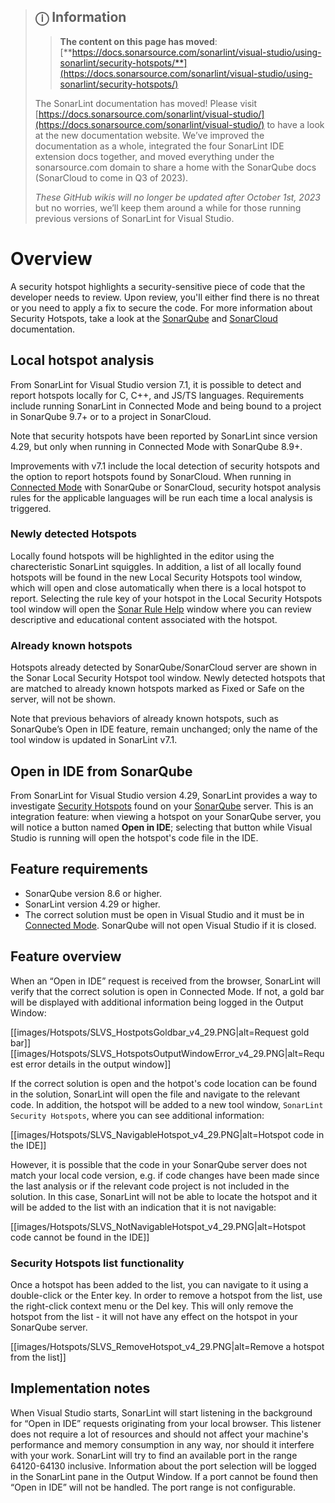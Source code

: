 > ## ⓘ **Information**
>
>>**The content on this page has moved**: [**https://docs.sonarsource.com/sonarlint/visual-studio/using-sonarlint/security-hotspots/**](https://docs.sonarsource.com/sonarlint/visual-studio/using-sonarlint/security-hotspots/)  
>
>The SonarLint documentation has moved! Please visit [https://docs.sonarsource.com/sonarlint/visual-studio/](https://docs.sonarsource.com/sonarlint/visual-studio/) to have a look at the new documentation website. We’ve improved the documentation as a whole, integrated the four SonarLint IDE extension docs together, and moved everything under the sonarsource.com domain to share a home with the SonarQube docs (SonarCloud to come in Q3 of 2023).
>
>*These GitHub wikis will no longer be updated after October 1st, 2023* but no worries, we’ll keep them around a while for those running previous versions of SonarLint for Visual Studio.
>

# Overview

A security hotspot highlights a security-sensitive piece of code that the developer needs to review. Upon review, you'll either find there is no threat or you need to apply a fix to secure the code. For more information about Security Hotspots, take a look at the [SonarQube](https://docs.sonarsource.com/sonarqube/latest/user-guide/security-hotspots/) and [SonarCloud](https://docs.sonarcloud.io/digging-deeper/security-hotspots/) documentation.

## Local hotspot analysis

From SonarLint for Visual Studio version 7.1, it is possible to detect and report hotspots locally for C, C++, and JS/TS languages. Requirements include running SonarLint in Connected Mode and being bound to a project in SonarQube 9.7+ or to a project in SonarCloud. 

Note that security hotspots have been reported by SonarLint since version 4.29, but only when running in Connected Mode with SonarQube 8.9+. 

Improvements with v7.1 include the local detection of security hotspots and the option to report hotspots found by SonarCloud. When running in [Connected Mode](https://github.com/SonarSource/sonarlint-visualstudio/wiki/Connected-Mode) with SonarQube or SonarCloud, security hotspot analysis rules for the applicable languages will be run each time a local analysis is triggered.


### Newly detected Hotspots

Locally found hotspots will be highlighted in the editor using the charecteristic SonarLint squiggles. In addition, a list of all locally found hotspots will be found in the new Local Security Hotspots tool window, which will open and close automatically when there is a local hotspot to report. Selecting the rule key of your hotspot in the Local Security Hotspots tool window will open the [Sonar Rule Help](https://github.com/SonarSource/sonarlint-visualstudio/wiki#sonar-rule-help) window where you can review descriptive and educational content associated with the hotspot.


### Already known hotspots

Hotspots already detected by SonarQube/SonarCloud server are shown in the Sonar Local Security Hotspot tool window. Newly detected hotspots that are matched to already known hotspots marked as Fixed or Safe on the server, will not be shown. 

Note that previous behaviors of already known hotspots, such as SonarQube’s Open in IDE feature, remain unchanged; only the name of the tool window is updated in SonarLint v7.1.

## Open in IDE from SonarQube

From SonarLint for Visual Studio version 4.29, SonarLint provides a way to investigate [Security Hotspots](https://docs.sonarqube.org/latest/user-guide/security-hotspots/) found on your [SonarQube](https://www.sonarqube.org/) server. This is an integration feature: when viewing a hotspot on your SonarQube server, you will notice a button named **Open in IDE**; selecting that button while Visual Studio is running will open the hotspot's code file in the IDE. 

## Feature requirements

* SonarQube version 8.6 or higher.
* SonarLint version 4.29 or higher.
* The correct solution must be open in Visual Studio and it must be in [Connected Mode](https://github.com/SonarSource/sonarlint-visualstudio/wiki/Connected-Mode). SonarQube will not open Visual Studio if it is closed.

## Feature overview

When an “Open in IDE” request is received from the browser, SonarLint will verify that the correct solution is open in Connected Mode. If not, a gold bar will be displayed with additional information being logged in the Output Window:

[[images/Hotspots/SLVS_HostpotsGoldbar_v4_29.PNG|alt=Request gold bar]]
[[images/Hotspots/SLVS_HotspotsOutputWindowError_v4_29.PNG|alt=Request error details in the output window]]

If the correct solution is open and the hotpot's code location can be found in the solution, SonarLint will open the file and navigate to the relevant code. In addition, the hotspot will be added to a new tool window, `SonarLint Security Hotspots`, where you can see additional information:

[[images/Hotspots/SLVS_NavigableHotspot_v4_29.PNG|alt=Hotspot code in the IDE]]

However, it is possible that the code in your SonarQube server does not match your local code version, e.g. if code changes have been made since the last analysis or if the relevant code project is not included in the solution. In this case, SonarLint will not be able to locate the hotspot and it will be added to the list with an indication that it is not navigable:

[[images/Hotspots/SLVS_NotNavigableHotspot_v4_29.PNG|alt=Hotspot code cannot be found in the IDE]]

### Security Hotspots list functionality

Once a hotspot has been added to the list, you can navigate to it using a double-click or the Enter key.
In order to remove a hotspot from the list, use the right-click context menu or the Del key. This will only remove the hotspot from the list - it will not have any effect on the hotspot in your SonarQube server.

[[images/Hotspots/SLVS_RemoveHotspot_v4_29.PNG|alt=Remove a hotspot from the list]]

## Implementation notes

When Visual Studio starts, SonarLint will start listening in the background for “Open in IDE” requests originating from your local browser. This listener does not require a lot of resources and should not affect your machine's performance and memory consumption in any way, nor should it interfere with your work. 
SonarLint will try to find an available port in the range 64120-64130 inclusive. Information about the port selection will be logged in the SonarLint pane in the Output Window. If a port cannot be found then “Open in IDE” will not be handled. The port range is not configurable.

